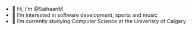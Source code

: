- 👋 Hi, I’m @SaihaanM
- 👀 I’m interested in software development, sports and music
- 🌱 I’m currently studying Computer Science at the Univeristy of Calgary
